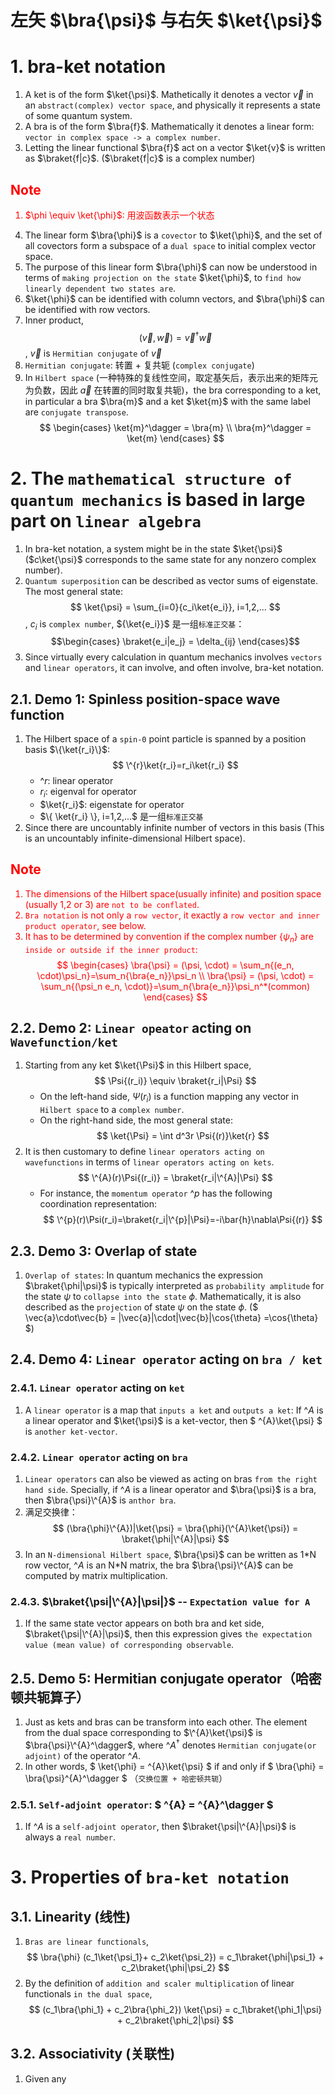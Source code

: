 <!--
 * @Author: Uper 41718895+Hyliu-BUAA@users.noreply.github.com
 * @Date: 2022-06-12 15:59:57
 * @LastEditors: Uper 41718895+Hyliu-BUAA@users.noreply.github.com
 * @LastEditTime: 2022-06-16 10:45:03
 * @FilePath: /Quantum_Mechanics/qm/4.左矢与右矢.md
 * @Description: 这是默认设置,请设置`customMade`, 打开koroFileHeader查看配置 进行设置: https://github.com/OBKoro1/koro1FileHeader/wiki/%E9%85%8D%E7%BD%AE
-->
# 左矢 $\bra{\psi}$ 与右矢 $\ket{\psi}$

# 1. bra-ket notation
1. A ket is of the form $\ket{\psi}$. Mathetically it denotes a vector $\vec{v}$ in an `abstract(complex) vector space`, and physically it represents a state of some quantum system.
2. A bra is of the form $\bra{f}$. Mathematically it denotes a linear form: `vector in complex space -> a complex number`.
3. Letting the linear functional $\bra{f}$ act on a vector $\ket{v}$ is written as $\braket{f|c}$. ($\braket{f|c}$ is a complex number)

<font color="red">

Note
----
1. $\phi \equiv \ket{\phi}$: 用波函数表示一个状态

</font>

4. The linear form $\bra{\phi}$ is a `covector` to $\ket{\phi}$, and the set of all covectors form a subspace of a `dual space` to initial complex vector space.
5. The purpose of this linear form $\bra{\phi}$ can now be understood in terms of `making projection on the state` $\ket{\phi}$, to `find how linearly dependent two states are`.
6. $\ket{\phi}$ can be identified with column vectors, and $\bra{\phi}$ can be identified with row vectors. 
7. Inner product, $$ (\vec{v}, \vec{w}) = \vec{v}^\dagger\vec{w} $$, $\vec{v}$ is `Hermitian conjugate` of $\vec{v}$
8. `Hermitian conjugate`: 转置 + 复共轭 (`complex conjugate`)
9. In `Hilbert space` (一种特殊的复线性空间，取定基矢后，表示出来的矩阵元为负数，因此 $\vec{a}$ 在转置的同时取复共轭)，the bra corresponding to a ket, in particular a bra $\bra{m}$ and a ket $\ket{m}$ with the same label are `conjugate transpose`.$$ \begin{cases} \ket{m}^\dagger = \bra{m} \\ \bra{m}^\dagger = \ket{m} \end{cases} $$

# 2. The `mathematical structure of quantum mechanics` is based in large part on `linear algebra`
1. In bra-ket notation, a system might be in the state $\ket{\psi}$ ($c\ket{\psi}$ corresponds to the same state for any nonzero complex number).
2. `Quantum superposition` can be described as vector sums of eigenstate. The most general state: $$ \ket{\psi} = \sum_{i=0}{c_i\ket{e_i}}, i=1,2,... $$, $c_i$ is `complex number`, ${\ket{e_i}}$ 是一组`标准正交基`： $$\begin{cases} \braket{e_i|e_j} = \delta_{ij} \end{cases}$$
3. Since virtually every calculation in quantum mechanics involves `vectors` and `linear operators`, it can involve, and often involve, bra-ket notation.

## 2.1. Demo 1: Spinless position-space wave function
1. The Hilbert space of a `spin-0` point particle is spanned by a position basis $\{\ket{r_i}\}$: $$ \^{r}\ket{r_i}=r_i\ket{r_i} $$
    - $\^r$: linear operator
    - $r_i$: eigenval for operator
    - $\ket{r_i}$: eigenstate for operator
    - $\{ \ket{r_i} \}, i=1,2,...$ 是一组`标准正交基`
2. Since there are uncountably infinite number of vectors in this basis (This is an uncountably infinite-dimensional Hilbert space). 
<font color="red">

Note
----
1. The dimensions of the Hilbert space(usually infinite) and position space (usually 1,2 or 3) are `not to be conflated`.
2. `Bra notation` is not only a `row vector`, it exactly a `row vector and inner product operator`, see below.
3. It has to be determined by convention if the complex number $\{ \psi_n \}$ are `inside or outside if the inner product`: $$ \begin{cases} \bra{\psi} = (\psi, \cdot) = \sum_n{(e_n, \cdot)\psi_n}=\sum_n{\bra{e_n}}\psi_n \\ \bra{\psi} = (\psi, \cdot) = \sum_n{(\psi_n e_n, \cdot)}=\sum_n{\bra{e_n}}\psi_n^*(common) \end{cases} $$

</font>

## 2.2. Demo 2: `Linear opeator` acting on `Wavefunction/ket`
1. Starting from any ket $\ket{\Psi}$ in this Hilbert space, $$ \Psi{(r_i)} \equiv \braket{r_i|\Psi} $$
    - On the left-hand side, $\Psi{(r_i)}$ is a function mapping any vector in `Hilbert space` to a `complex number`.
    - On the right-hand side, the most general state: $$ \ket{\Psi} = \int d^3r \Psi{(r)}\ket{r} $$
2. It is then customary to define `linear operators acting on wavefunctions` in terms of `linear operators acting on kets`. $$ \^{A}(r)\Psi{(r_i)} = \braket{r_i|\^{A}|\Psi} $$ 
    - For instance, the `momentum operator` $\^{p}$ has the following coordination representation: $$ \^{p}(r)\Psi(r_i)=\braket{r_i|\^{p}|\Psi}=-i\bar{h}\nabla\Psi{(r)} $$


## 2.3. Demo 3: Overlap of state
1. `Overlap of states`: In quantum mechanics the expression $\braket{\phi|\psi}$ is typically interpreted as `probability amplitude` for the state $\psi$ to `collapse into the state` $\phi$. Mathematically, it is also described as the `projection` of state $\psi$ on the state $\phi$. ($ \vec{a}\cdot\vec{b} = |\vec{a}|\cdot|\vec{b}|\cos{\theta} =\cos{\theta} $)

## 2.4. Demo 4: `Linear operator` acting on `bra / ket`

### 2.4.1. `Linear operator` acting on `ket`
1. A `linear operator` is a map that `inputs a ket` and `outputs a ket`: If $\^{A}$ is a linear operator and $\ket{\psi}$ is a ket-vector, then $ \^{A}\ket{\psi} $ is `another ket-vector`.

### 2.4.2. `Linear operator` acting on `bra`
1. `Linear operators` can also be viewed as acting on bras `from the right hand side`. Specially, if $\^{A}$ is a linear operator and $\bra{\psi}$ is a bra, then $\bra{\psi}\^{A}$ is `anthor bra`.
2. 满足交换律：$$ (\bra{\phi}\^{A})|\ket{\psi} = \bra{\phi}(\^{A}\ket{\psi}) = \braket{\phi|\^{A}|\psi} $$
3. In an `N-dimensional Hilbert space`, $\bra{\psi}$ can be written as 1\*N row vector, $\^{A}$ is an N\*N matrix, the bra $\bra{\psi}\^{A}$ can be computed by matrix multiplication.

### 2.4.3. $\braket{\psi|\^{A}|\psi|}$ -- `Expectation value for A`
1. If the same state vector appears on both bra and ket side, $\braket{\psi|\^{A}|\psi}$, then this expression gives `the expectation value (mean value) of corresponding observable`.


## 2.5. Demo 5: Hermitian conjugate operator（哈密顿共轭算子）
1. Just as kets and bras can be transform into each other. The element from the dual space corresponding to $\^{A}\ket{\psi}$ is $\bra{\psi}\^{A}^\dagger$, where $\^{A}^\dagger$ denotes `Hermitian conjugate(or adjoint)` of the operator $\^{A}$. 
2. In other words, $ \ket{\phi} = \^{A}\ket{\psi} $ if and only if $ \bra{\phi} = \bra{\psi}\^{A}^\dagger $ （`交换位置 + 哈密顿共轭`）

### 2.5.1. `Self-adjoint operator`: $ \^{A} = \^{A}^\dagger $
1. If $\^{A}$ is a `self-adjoint operator`, then $\braket{\psi|\^{A}|\psi}$ is always a `real number`.



# 3. Properties of `bra-ket notation`
## 3.1. Linearity (线性)
1. `Bras are linear functionals`, $$ \bra{\phi} (c_1\ket{\psi_1}+ c_2\ket{\psi_2}) = c_1\braket{\phi|\psi_1} + c_2\braket{\phi|\psi_2} $$
2. By the definition of `addition and scaler multiplication` of linear functionals `in the dual space`, $$ (c_1\bra{\phi_1} + c_2\bra{\phi_2}) \ket{\psi} = c_1\braket{\phi_1|\psi} + c_2\braket{\phi_2|\psi} $$

## 3.2. Associativity (关联性)
1. Given any 